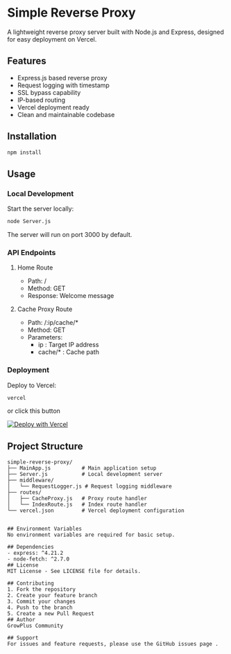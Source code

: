 # Simple Reverse Proxy

A lightweight reverse proxy server built with Node.js and Express, designed for easy deployment on Vercel.

## Features

- Express.js based reverse proxy
- Request logging with timestamp
- SSL bypass capability
- IP-based routing
- Vercel deployment ready
- Clean and maintainable codebase

## Installation

```bash
npm install
```

## Usage
### Local Development
Start the server locally:

```bash
node Server.js
 ```

The server will run on port 3000 by default.

### API Endpoints
1. Home Route
   
   - Path: /
   - Method: GET
   - Response: Welcome message
2. Cache Proxy Route
   
   - Path: /:ip/cache/*
   - Method: GET
   - Parameters:
     - ip : Target IP address
     - cache/* : Cache path
### Deployment
Deploy to Vercel:

```bash
vercel
 ```

or click this button

[![Deploy with Vercel](https://vercel.com/button)](https://vercel.com/new/clone?repository-url=https://github.com/GTPSHAX/simple-reverse-proxy)

## Project Structure
```plaintext
simple-reverse-proxy/
├── MainApp.js          # Main application setup
├── Server.js           # Local development server
├── middleware/
│   └── RequestLogger.js # Request logging middleware
├── routes/
│   ├── CacheProxy.js   # Proxy route handler
│   └── IndexRoute.js   # Index route handler
└── vercel.json         # Vercel deployment configuration
 ```
```

## Environment Variables
No environment variables are required for basic setup.

## Dependencies
- express: ^4.21.2
- node-fetch: ^2.7.0
## License
MIT License - See LICENSE file for details.

## Contributing
1. Fork the repository
2. Create your feature branch
3. Commit your changes
4. Push to the branch
5. Create a new Pull Request
## Author
GrowPlus Community

## Support
For issues and feature requests, please use the GitHub issues page .